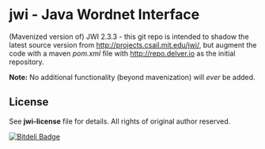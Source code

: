 jwi - Java Wordnet Interface
============================

(Mavenized version of) JWI 2.3.3 - this git repo is intended to shadow 
the latest source version from http://projects.csail.mit.edu/jwi/, but
augment the code with a maven *pom.xml* file with http://repo.delver.io
as the initial repository.

**Note:** No additional functionality (beyond mavenization) will _ever_ be added.

License
-------
See **jwi-license** file for details. All rights of original author reserved.


[![Bitdeli Badge](https://d2weczhvl823v0.cloudfront.net/delver/jwi/trend.png)](https://bitdeli.com/free "Bitdeli Badge")

